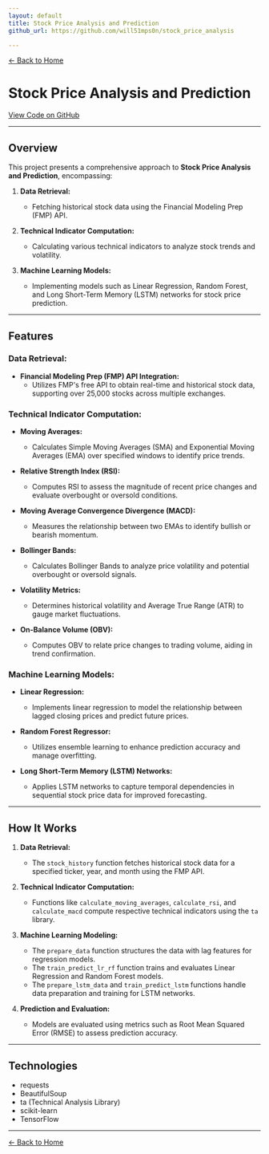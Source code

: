 ```yaml
---
layout: default
title: Stock Price Analysis and Prediction
github_url: https://github.com/will51mps0n/stock_price_analysis

---
```


[← Back to Home](../index.html)

# Stock Price Analysis and Prediction
[View Code on GitHub](https://github.com/will51mps0n/stock_analysis)

---

## Overview

This project presents a comprehensive approach to **Stock Price Analysis and Prediction**, encompassing:

1. **Data Retrieval:**  
   - Fetching historical stock data using the Financial Modeling Prep (FMP) API.
   
2. **Technical Indicator Computation:**  
   - Calculating various technical indicators to analyze stock trends and volatility.
   
3. **Machine Learning Models:**  
   - Implementing models such as Linear Regression, Random Forest, and Long Short-Term Memory (LSTM) networks for stock price prediction.

---

## Features

### Data Retrieval:
- **Financial Modeling Prep (FMP) API Integration:**
  - Utilizes FMP's free API to obtain real-time and historical stock data, supporting over 25,000 stocks across multiple exchanges.

### Technical Indicator Computation:
- **Moving Averages:**
  - Calculates Simple Moving Averages (SMA) and Exponential Moving Averages (EMA) over specified windows to identify price trends.
  
- **Relative Strength Index (RSI):**
  - Computes RSI to assess the magnitude of recent price changes and evaluate overbought or oversold conditions.

- **Moving Average Convergence Divergence (MACD):**
  - Measures the relationship between two EMAs to identify bullish or bearish momentum. 

- **Bollinger Bands:**
  - Calculates Bollinger Bands to analyze price volatility and potential overbought or oversold signals. 

- **Volatility Metrics:**
  - Determines historical volatility and Average True Range (ATR) to gauge market fluctuations.

- **On-Balance Volume (OBV):**
  - Computes OBV to relate price changes to trading volume, aiding in trend confirmation.

### Machine Learning Models:
- **Linear Regression:**
  - Implements linear regression to model the relationship between lagged closing prices and predict future prices.

- **Random Forest Regressor:**
  - Utilizes ensemble learning to enhance prediction accuracy and manage overfitting.

- **Long Short-Term Memory (LSTM) Networks:**
  - Applies LSTM networks to capture temporal dependencies in sequential stock price data for improved forecasting.

---

## How It Works

1. **Data Retrieval:**
   - The `stock_history` function fetches historical stock data for a specified ticker, year, and month using the FMP API.

2. **Technical Indicator Computation:**
   - Functions like `calculate_moving_averages`, `calculate_rsi`, and `calculate_macd` compute respective technical indicators using the `ta` library.

3. **Machine Learning Modeling:**
   - The `prepare_data` function structures the data with lag features for regression models.
   - The `train_predict_lr_rf` function trains and evaluates Linear Regression and Random Forest models.
   - The `prepare_lstm_data` and `train_predict_lstm` functions handle data preparation and training for LSTM networks.

4. **Prediction and Evaluation:**
   - Models are evaluated using metrics such as Root Mean Squared Error (RMSE) to assess prediction accuracy.

---

## Technologies
- requests
- BeautifulSoup
- ta (Technical Analysis Library)
- scikit-learn
- TensorFlow

---

[← Back to Home](../index.html)
